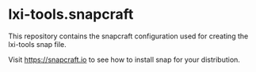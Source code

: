 # lxi-tools.snapcraft

This repository contains the snapcraft configuration used for creating the lxi-tools snap file.

Visit https://snapcraft.io to see how to install snap for your distribution.
